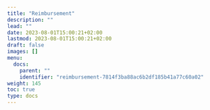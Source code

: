 ```yaml
---
title: "Reimbursement"
description: ""
lead: ""
date: 2023-08-01T15:00:21+02:00
lastmod: 2023-08-01T15:00:21+02:00
draft: false
images: []
menu:
  docs:
    parent: ""
    identifier: "reimbursement-7814f3ba88ac6b2df185b41a77c60a02"
weight: 145
toc: true
type: docs
---
```

